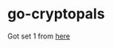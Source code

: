 # go-cryptopals

Got set 1 from [here](https://github.com/FiloSottile/mostly-harmless/tree/master/cryptopals)